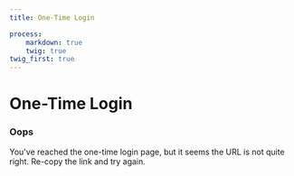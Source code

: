 ```yaml
---
title: One-Time Login

process:
    markdown: true
    twig: true
twig_first: true
---
```


# One-Time Login

### Oops
You've reached the one-time login page, but it seems the URL is not quite right.  Re-copy the link and try again.


